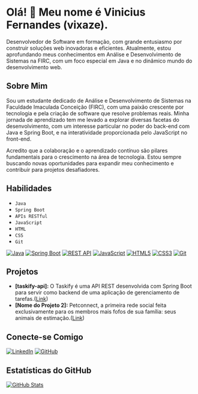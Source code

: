 # Olá! 👋 Meu nome é Vinicius Fernandes (vixaze).

Desenvolvedor de Software em formação, com grande entusiasmo por construir soluções web inovadoras e eficientes. Atualmente, estou aprofundando meus conhecimentos em Análise e Desenvolvimento de Sistemas na FIRC, com um foco especial em Java e no dinâmico mundo do desenvolvimento web.

## Sobre Mim

Sou um estudante dedicado de Análise e Desenvolvimento de Sistemas na Faculdade Imaculada Conceição (FIRC), com uma paixão crescente por tecnologia e pela criação de software que resolve problemas reais. Minha jornada de aprendizado tem me levado a explorar diversas facetas do desenvolvimento, com um interesse particular no poder do back-end com Java e Spring Boot, e na interatividade proporcionada pelo JavaScript no front-end.

Acredito que a colaboração e o aprendizado contínuo são pilares fundamentais para o crescimento na área de tecnologia. Estou sempre buscando novas oportunidades para expandir meu conhecimento e contribuir para projetos desafiadores.

## Habilidades

- `Java`
- `Spring Boot`
- `APIs RESTful`
- `JavaScript`
- `HTML`
- `CSS`
- `Git`

[![Java](https://img.shields.io/badge/Java-ED8B00?style=for-the-badge&logo=openjdk&logoColor=white)](https://www.java.com/pt-BR/)
[![Spring Boot](https://img.shields.io/badge/Spring_Boot-F2F4F9?style=for-the-badge&logo=spring-boot)](https://spring.io/projects/spring-boot)
[![REST API](https://img.shields.io/badge/REST_API-000?style=for-the-badge&logo=rest-api&logoColor=white)](https://restfulapi.net/)
[![JavaScript](https://img.shields.io/badge/JavaScript-F7DF1E?style=for-the-badge&logo=javascript&logoColor=black)](https://developer.mozilla.org/pt-BR/docs/Web/JavaScript)
[![HTML5](https://img.shields.io/badge/HTML5-E34F26?style=for-the-badge&logo=html5&logoColor=white)](https://developer.mozilla.org/pt-BR/docs/Web/HTML)
[![CSS3](https://img.shields.io/badge/CSS3-1572B6?style=for-the-badge&logo=css3&logoColor=white)](https://developer.mozilla.org/pt-BR/docs/Web/CSS)
[![Git](https://img.shields.io/badge/Git-F05032?style=for-the-badge&logo=git&logoColor=white)](https://git-scm.com/)

## Projetos

- **[taskify-api]:** O Taskify é uma API REST desenvolvida com Spring Boot para servir como backend de uma aplicação de gerenciamento de tarefas.([Link](https://github.com/vinixaze/taskify-api))
- **[Nome do Projeto 2]:** Petconnect, a primeira rede social feita exclusivamente para os membros mais fofos de sua família: seus animais de estimação.([Link]([[https://github.com/vinixaze/taskify-api](https://github.com/vinixaze/Blog-pet](https://github.com/vinixaze/petconnectapi)))) 


## Conecte-se Comigo

[![LinkedIn](https://img.shields.io/badge/LinkedIn-0077B5?style=for-the-badge&logo=linkedin&logoColor=white)](https://www.linkedin.com/in/vinicius-fernandes-cavalcanti-azevedo)
[![GitHub](https://img.shields.io/badge/GitHub-100000?style=for-the-badge&logo=github&logoColor=white)](https://github.com/vixaze)

## Estatísticas do GitHub

[![GitHub Stats](https://github-readme-stats.vercel.app/api?username=vixaze&show_icons=true&theme=radical)](https://github.com/anuraghazra/github-readme-stats)
